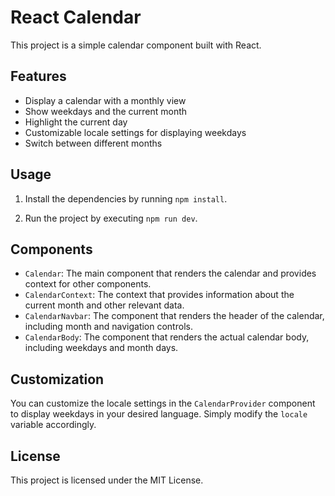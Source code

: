 # React Calendar

This project is a simple calendar component built with React.

## Features

-   Display a calendar with a monthly view
-   Show weekdays and the current month
-   Highlight the current day
-   Customizable locale settings for displaying weekdays
-   Switch between different months

## Usage

1. Install the dependencies by running `npm install`.

2. Run the project by executing `npm run dev`.

## Components

-   `Calendar`: The main component that renders the calendar and provides context for other components.
-   `CalendarContext`: The context that provides information about the current month and other relevant data.
-   `CalendarNavbar`: The component that renders the header of the calendar, including month and navigation controls.
-   `CalendarBody`: The component that renders the actual calendar body, including weekdays and month days.

## Customization

You can customize the locale settings in the `CalendarProvider` component to display weekdays in your desired language. Simply modify the `locale` variable accordingly.

## License

This project is licensed under the MIT License.
